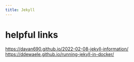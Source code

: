 ```yaml
---
title: Jekyll
---
```


# helpful links
https://davan690.github.io/2022-02-08-jekyll-information/
https://ddewaele.github.io/running-jekyll-in-docker/


